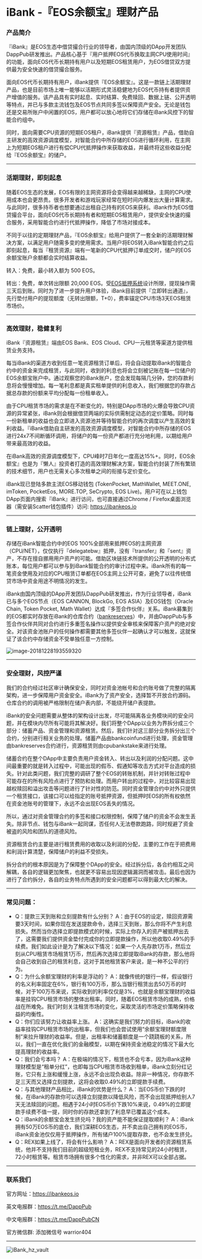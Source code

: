# iBank -『EOS余额宝』理财产品

### 产品简介

『iBank』是EOS生态中借贷撮合行业的领导者，由国内顶级的DApp开发团队DappPub研发推出。产品核心基于『用户抵押EOS代币换取主网CPU使用时间』的功能，面向EOS代币长期持有用户以及短期EOS租赁用户，为EOS借贷双方提供最为安全快速的借贷撮合服务。

面向EOS代币长期持有用户，iBank提供『EOS余额宝』。这是一款链上活期理财产品，也是目前市场上唯一能够以活期形式灵活稳健地为EOS代币持有者提供资产增值的服务。该产品具有实时起息、实时结算、免费赎回、数据上链、公开透明等特点，并已与多款主流钱包及EOS节点共同多签以保障资产安全。无论是钱包还是交易所账户中闲置的EOS，用户都可以放心地将它们存储在iBank风控下的智能合约组中。

同时，面向需要CPU资源的短期EOS租户，iBank提供『资源租赁』产品，借助自主研发的高效资源调度模型，对智能合约中所存储的EOS进行循环利用，在主网上为短期EOS租户进行有偿CPU代抵押操作来获取收益，并最终将这些收益分配给『EOS余额宝』的储户。

------

### 活期理财，即刻起息

随着EOS生态的发展，EOS有限的主网资源将会变得越来越稀缺，主网的CPU使用成本也会更昂贵。很多开发者和游戏玩家经常在短时间内爆发出大量计算需求。与此同时，很多持币者也想要通过出租自己持有的EOS来获利。iBank作为EOS借贷撮合平台，面向EOS代币长期持有者和短期EOS租赁用户，提供安全快速的撮合服务，采用智能合约进行代抵押操作，降低了市场对接成本。

不同于以往的定期理财产品，『EOS余额宝』给用户提供了一套全新的活期理财解决方案，以满足用户随需多变的使用需求。当用户将EOS转入iBank智能合约之后即刻起息，每当『租赁资源』端有一笔新的CPU代抵押订单成交时，储户的EOS余额宝账户余额都会实时结算收益。

转入：免费，最小转入额为 500 EOS。

转出：免费，单次转出限额 20,000 EOS。受[EOS抵押系统](https://github.com/EOSIO/eos/tree/master/contracts/eosio.system)设计所限，提现操作需三天后到账。同时为了进一步提升用户体验，iBank目前提供『立即转出通道』，先行垫付用户的提现额度（无转出限额，T+0），费率锚定CPU市场3天EOS租赁市场价。

------

### 高效理财，稳健复利

iBank『资源租赁』端由EOS Bank、EOS Cloud、CPU一元租赁等渠道方提供租赁业务支持。

每当iBank的渠道方收到任意一笔资源租赁订单后，将会自动提取iBank的智能合约中的资金来完成租赁，与此同时，收到的利息也将会立刻被记账在每一位储户的EOS余额宝账户中。通过观察您的iBank账户，您会发现每隔几分钟，您的存款利息将会慢慢增加。每一笔利息都是真实租单提供的利息收入，我们根据您的存款占据总存款的份额来平均分配每一份租单收入。

由于CPU租赁市场的需求是在不断变化的，特别是DApp市场的火爆会导致CPU资源的异常紧张，iBank则会根据借贷两端的实际供需制定动态的定价策略。同时每一份新租单的收益也会立即进入资源池并等待智能合约的再次调度以产生高效的复利收益。『iBank借助自主研发的高效资源调度模型，对智能合约中所存储的EOS进行24x7不间断循环调用，将储户的每一份资产都进行充分地利用，以期给用户带来最高效的收益。

在iBank高效的资源调度模型下，CPU峰时7日年化一度高达15%+。同时，EOS余额宝』也是为『懒人』投资者打造的高效理财解决方案，智能合约封装了所有繁琐的技术细节，用户也无需关心多次租单之间的衔接与定价变化。

iBank现已登陆多款主流EOS移动钱包 (TokenPocket, MathWallet, MEET.ONE, imToken, PocketEos, MORE.TOP,  SeCrypto, EOS Live)。用户可在以上钱包DApp页面内搜索『iBank』进行访问，也可直接通过Chrome / Firefox桌面浏览器（需安装Scatter钱包插件）访问: https://ibankeos.io

------

### 链上理财，公开透明

存储在iBank智能合约中的EOS 100%全部用来抵押EOS的主网资源（CPU/NET），仅仅执行『delegatebw』抵押，没有『transfer』和『sent』资产，不存在擅自挪用用户资产的可能。借助区块链技术所提供的公开透明的分布式账本，每位用户都可以参与到iBank智能合约的审计过程中来。iBank所有的每一笔资金使用及对应的CPU租赁订单都在EOS主网上公开可查，避免了以往传统借贷市场中资金用途不明情况的发生。

iBank由国内顶级的DApp开发团队DappPub研发推出，作为行业领导者，iBank已与多个EOS节点（EOS CANNON, BlockGo, EOS ASIA）及EOS钱包（Oracle Chain, Token Pocket, Math Wallet）达成『多签合作伙伴』关系。iBank募集到的EOS都实时存放在iBank的仓库合约（[bankreserves](https://eosq.app/account/bankreserves)）中，并由DappPub与多签合作伙伴共同对合约进行多重签名操作以提供安全审核来保障客户资产的绝对安全。对该资金池账户的任何操作都需要其他多签伙伴一起确认才可以触发，这就保证了该合约中存储资金不受单独任意一方控制。

![image-20181228193559320](/Users/chen/Library/Application%20Support/typora-user-images/image-20181228193559320.png)

------

### 安全理财，风控严谨

我们的合约经过社区审计确保安全，同时对资金池帐号和合约账号做了完整的隔离架构，进一步保障用户资金安全。iBank为了资产安全，选择暂不开放合约源码。仓库合约的调用被严格限制在储户表内部，不能绕开储户表提款。

iBank的安全问题需要从整体的架构设计出发，尽可能隔离各业务模块间的安全问题，并在模块内尽所有可能将其解决好。我们将整个DApp以业务为界拆分成三个部分：储蓄产品、资金管理和资源租赁。然后，我们针对这三部分业务拆分出三个合约，分别进行相关业务的处理。储蓄产品由bankcoinfund进行处理，资金管理由bankreserves合约进行，资源租赁则由cpubankstake来进行处理。

储蓄合约在整个DApp中主要负责用户资金转入、转出以及利润的分配问题。这中间最重要的就是转入过程中，可能出现的假币、假通知等攻击方式对平台造成的损失。针对此类问题，我们完整的调研了整个EOS的转账机制，并针对转账过程中可能存在的所有风险点进行了预防和处理。而用户转出的过程中，对比较容易出现越权赎回和溢出攻击等问题进行了针对性的防范。同时资金管理合约中对外只提供一个租赁接口，该接口可以给指定的账号抵押资源，但抵押时EOS的所有权依然在资金池账号的管理下，永远不会出现EOS丢失的情况。

所以，通过对资金管理合约的多签和接口权限控制，保障了储户的资金不会发生丢失。除非节点、钱包与iBank一起同谋，否任何人无法卷款跑路，同时规避了资金被盗的风险和团队的道德风险。

资源租赁合约主要是进行租赁费用的收取以及利润的分配，主要的工作在于把费用和利润计算清楚，保障储户的利益不受损失。

拆分合约的根本原因是为了保障整个DApp的安全。经过拆分后，各合约相互之间解耦，各自的逻辑更加聚焦，也就更不容易出现因逻辑漏洞而被攻击。最后也因为进行了合约拆分，各自的业务特点所遇到的安全问题都可以得到最大化的解决。

------

### 常见问题：

- Q：提款三天到账和立刻提款有什么分别？
  A：由于EOS的设定，赎回资源需要3天时间，如果你现在发送提款命令，选择三天到账，那么你将不产生利息损失。然而当你选择立即提款模式的时候，实际上你存入的资产被抵押出去了，这需要我们提供资金垫付完成你的立即提款操作，所以他收取0.49%的手续费。我们如此设计是为了解决以下情况：如果一个人先存款1万币，然后立刻从CPU租赁市场租赁1万币，然后再次选择立即提取iBank的存款，那么他将会自己收到自己的租赁利息，这对于其他租赁客户来说，是一种不公平的行为。
- Q：为什么余额宝理财的利率是浮动的？
  A：就像传统的银行一样，假设银行的名义利率固定在6%，银行有100万币，那么当银行租赁出去50万币的时候，对于100万币来说，实际收到的利率仅仅是3%，也就是余额宝理财的收益率是挂钩CPU租赁市场的整体出租率。同时，随着EOS租赁市场的成熟，价格战在所难免。我们时刻关注租赁市场的变化，采取灵活的市场定价策略保持收益的均衡性。
- Q：你们应该努力让收益率上涨。
  A：这确实是我们努力的目标，iBank的收益率挂钩CPU租赁市场的出租率，但我们也会尝试使用“余额宝理财额度限制”来拉升理财的收益率。但是，出租率和储蓄额度是一个跷跷板的关系，所以，我们一直在优化我们的金融模型，以期在保持资金池稳定的情况下最大化提高理财的收益率。
- Q：我们会亏本吗？
  A：在极端的情况下，租赁也不会亏本，因为iBank这种理财模型是“租单分红”，也即每当CPU租赁市场收到租单，iBank立刻分红记账，它只有上涨和缓慢上涨，永远不会出现负收益。除非一种情况，你存款不足三天而又选择立刻提款，这将会收取0.49%的立即提款手续费。
- Q：与其他理财产品相比，iBank的优势是什么？
  A：当EOS币价下跌的时候，在iBank的存款你可以选择立刻提款以降低风险，而不会出现抵押给别人7天无法赎回的问题。相遇于24小时EOS币价下跌10%来说，0.49%的立即提款手续费不值一提，同时你的存款还拿到了利息早已覆盖这个成本。
- Q：iBank的余额宝会发生挤兑吗？我的资产能不能保证提取顺利？
  A：iBank拥有50万EOS币的底仓，我们深耕EOS生态，并不卖出自己拥有的EOS币，iBank资金池仅仅用于抵押操作，所有储户100%提取存款，也不会发生挤兑。
- Q：REX如果上线了，将会有什么影响？
  A：REX是面向开发者的资源租赁系统，他并不支持我们目前的超级短租业务，REX不支持常见的24小时租赁，72小时租赁等。租赁市场拥有很多个性化的需求，并非REX可以全部占据。

------

### 联系我们

官方网址：https://ibankeos.io

英文电报群：https://t.me/DappPub

中文电报群：https://t.me/DappPubCN

官方微信群: 	添加微信号 warrior404

------



![iBank_hz_vault](https://i.loli.net/2018/12/29/5c273b9d60283.jpeg)
